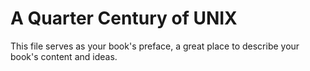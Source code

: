 # A Quarter Century of UNIX

This file serves as your book's preface, a great place to describe your book's content and ideas.
